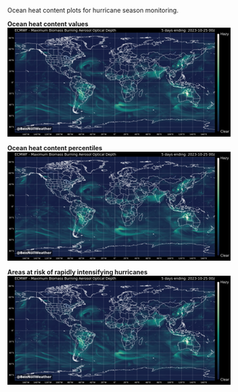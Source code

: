 Ocean heat content plots for hurricane season monitoring.

**Ocean heat content values**
![Image](https://github.com/BenNollWeather/ecmwf_cams/blob/master/bcaod550_globe_max.png?raw=true)

**Ocean heat content percentiles**
![Image](https://github.com/BenNollWeather/ecmwf_cams/blob/master/bcaod550_globe_max.png?raw=true)

**Areas at risk of rapidly intensifying hurricanes**
![Image](https://github.com/BenNollWeather/ecmwf_cams/blob/master/bcaod550_globe_max.png?raw=true)

